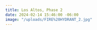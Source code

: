 ```yaml
---
title: Los Altos, Phase 2
date: 2024-02-14 15:46:00 -06:00
image: "/uploads/FIRE%20HYDRANT_2.jpg"
---
```


